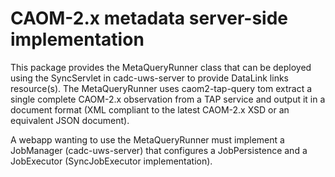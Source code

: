 # CAOM-2.x metadata server-side implementation

This package provides the MetaQueryRunner class that can be deployed using the SyncServlet in
cadc-uws-server to provide DataLink links resource(s). The MetaQueryRunner uses caom2-tap-query
tom extract a single complete CAOM-2.x observation from a TAP service and output it in a 
document format (XML compliant to the latest CAOM-2.x XSD or an equivalent JSON document).

A webapp wanting to use the MetaQueryRunner must implement a JobManager (cadc-uws-server) that 
configures a JobPersistence and a JobExecutor (SyncJobExecutor implementation).

